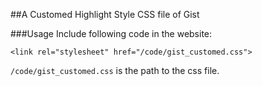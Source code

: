 ##A Customed Highlight Style CSS file of Gist

###Usage
Include following code in the website:
```
<link rel="stylesheet" href="/code/gist_customed.css">
```
`/code/gist_customed.css` is the path to the css file. 
